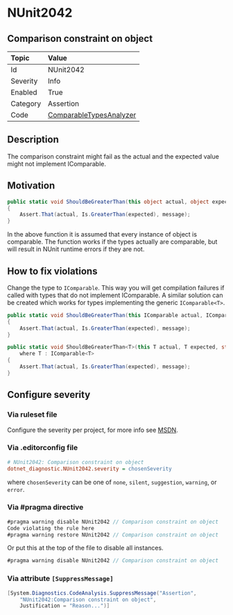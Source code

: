 # NUnit2042

## Comparison constraint on object

| Topic    | Value
| :--      | :--
| Id       | NUnit2042
| Severity | Info
| Enabled  | True
| Category | Assertion
| Code     | [ComparableTypesAnalyzer](https://github.com/nunit/nunit.analyzers/blob/0.6.0/src/nunit.analyzers/ComparableTypes/ComparableTypesAnalyzer.cs)

## Description

The comparison constraint might fail as the actual and the expected value might not implement IComparable.

## Motivation

```csharp
public static void ShouldBeGreaterThan(this object actual, object expected, string? message = null)
{
    Assert.That(actual, Is.GreaterThan(expected), message);
}
```

In the above function it is assumed that every instance of object is comparable.
The function works if the types actually are comparable, but will result in NUnit runtime errors if they are not.

## How to fix violations

Change the type to `IComparable`. This way you will get compilation failures
if called with types that do not implement IComparable.
A similar solution can be created which works for types implementing the generic `IComparable<T>`.

```csharp
public static void ShouldBeGreaterThan(this IComparable actual, IComparable expected, string? message = null)
{
    Assert.That(actual, Is.GreaterThan(expected), message);
}

public static void ShouldBeGreaterThan<T>(this T actual, T expected, string? message = null)
    where T : IComparable<T>
{
    Assert.That(actual, Is.GreaterThan(expected), message);
}
```

<!-- start generated config severity -->
## Configure severity

### Via ruleset file

Configure the severity per project, for more info see [MSDN](https://msdn.microsoft.com/en-us/library/dd264949.aspx).

### Via .editorconfig file

```ini
# NUnit2042: Comparison constraint on object
dotnet_diagnostic.NUnit2042.severity = chosenSeverity
```

where `chosenSeverity` can be one of `none`, `silent`, `suggestion`, `warning`, or `error`.

### Via #pragma directive

```csharp
#pragma warning disable NUnit2042 // Comparison constraint on object
Code violating the rule here
#pragma warning restore NUnit2042 // Comparison constraint on object
```

Or put this at the top of the file to disable all instances.

```csharp
#pragma warning disable NUnit2042 // Comparison constraint on object
```

### Via attribute `[SuppressMessage]`

```csharp
[System.Diagnostics.CodeAnalysis.SuppressMessage("Assertion",
    "NUnit2042:Comparison constraint on object",
    Justification = "Reason...")]
```
<!-- end generated config severity -->
